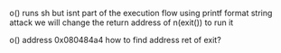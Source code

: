 o() runs sh but isnt part of the execution flow
using printf format string attack we will change the return address of n(exit()) to run it

o() address 0x080484a4
how to find address ret of exit?
